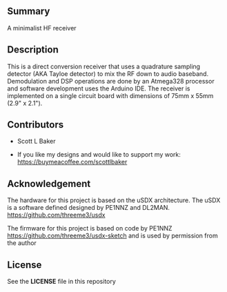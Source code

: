 
## Summary

A minimalist HF receiver


## Description

This is a direct conversion receiver that uses a quadrature sampling detector (AKA Tayloe detector) to mix the RF down to audio baseband. Demodulation and DSP operations are done by an Atmega328 processor and software development uses the Arduino IDE. The receiver is implemented on a single circuit board with dimensions of 75mm x 55mm (2.9" x 2.1").


## Contributors

* Scott L Baker

* If you like my designs and would like to support my work: https://buymeacoffee.com/scottlbaker


## Acknowledgement

The hardware for this project is based on the uSDX architecture.
The uSDX is a software defined designed by PE1NNZ and DL2MAN.
https://github.com/threeme3/usdx

The firmware for this project is based on code by PE1NNZ
https://github.com/threeme3/usdx-sketch
and is used by permission from the author

## License

See the **LICENSE** file in this repository


